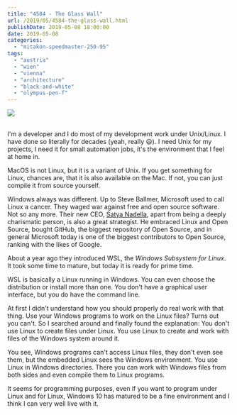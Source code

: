 ```yaml
---
title: "4584 - The Glass Wall"
url: /2019/05/4584-the-glass-wall.html
publishDate: 2019-05-08 18:00:00
date: 2019-05-08
categories: 
  - "mitakon-speedmaster-250-95"
tags: 
  - "austria"
  - "wien"
  - "vienna"
  - "architecture"
  - "black-and-white"
  - "olympus-pen-f"
---
```

<div class="container">
<div class="center"><a target="_blank" href="https://d25zfm9zpd7gm5.cloudfront.net/1200x1200/2018/20180327_081302_lr.jpg"><img class="webfeedsFeaturedVisual" src="https://d25zfm9zpd7gm5.cloudfront.net/0600x0600/2018/20180327_081302_lr.jpg" /></a></div>
</div>
<br />

I'm a developer and I do most of my development work under
Unix/Linux. I have done so literally for decades (yeah, really
:smiley:). I need Unix for my projects, I need it for small
automation jobs, it's the environment that I feel at home in.

MacOS is not Linux, but it is a variant of Unix. If you get
something for Linux, chances are, that it is also available on the
Mac. If not, you can just compile it from source yourself.

Windows always was different. Up to Steve Ballmer, Microsoft used to
call Linux a cancer. They waged war against free and open source
software. Not so any more. Their new CEO, [Satya
Nadella](https://en.wikipedia.org/wiki/Satya_Nadella), apart from
being a deeply charismatic person, is also a great strategist. He
embraced Linux and Open Source, bought GitHub, the biggest
repository of Open Source, and in general Microsoft today is one of
the biggest contributors to Open Source, ranking with the likes of
Google.

About a year ago they introduced WSL, the _Windows Subsystem for
Linux_. It took some time to mature, but today it is ready for prime
time.

WSL is basically a Linux running in Windows. You can even choose the
distribution or install more than one. You don't have a graphical
user interface, but you do have the command line.

At first I didn't understand how you should properly do real work
with that thing. Use your Windows programs to work on the Linux
files? Turns out you can't. So I searched around and finally found
the explanation: You don't use Linux to create files under Linux.
You use Linux to create and work with files of the Windows system
around it.

You see, Windows programs can't access Linux files, they don't even
see them, but the embedded Linux sees the Windows environment. You
use Linux in Windows directories. There you can work with Windows
files from both sides and even compile them to Linux programs.

It seems for programming purposes, even if you want to program under
Linux and for Linux, Windows 10 has matured to be a fine environment
and I think I can very well live with it.
